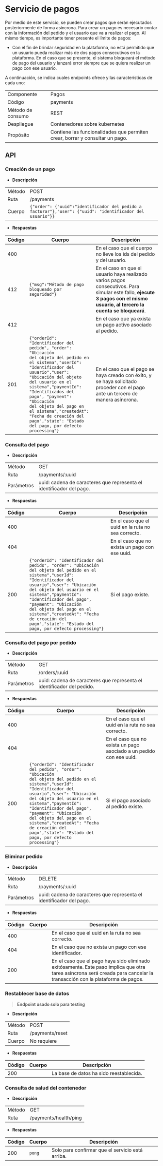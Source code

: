 # Servicio de pagos

Por medio de este servicio, se pueden crear pagos que serán ejecutados posteriormente de forma asíncrona. Para crear un pago es necesario contar con la información del pedido y el usuario que va a realizar el pago. Al mismo tiempo, es importante tener presente el límite de pagos:

- Con el fin de brindar seguridad en la plataforma, no está permitido que un usuario pueda realizar más de dos pagos consecutivos en la plataforma. En el caso que se presente, el sistema bloqueará el método de pago del usuario y lanzará error siempre que se quiera realizar un pago con ese usuario.

A continuación, se indica cuales endpoints ofrece y las características de cada uno:

|||
| --- | --- |
| Componente | Pagos |
| Código | payments |
| Método de consumo | REST |
| Despliegue | Contenedores sobre kubernetes |
| Propósito | Contiene las funcionalidades que permiten crear, borrar y consultar un pago.|


## API

### Creación de un pago

* **Descripción**

|||
| --- | --- |
| Método | POST |
| Ruta | /payments |
| Cuerpo |<code>{"order": {"uuid":"identificador del pedido a facturar"},"user": {"uuid": "identificador del usuario"}}</code> |

* **Respuestas**

| Código | Cuerpo | Descripción |
| --- | --- | --- |
| 400 | | En el caso que el cuerpo no lleve los ids del pedido y del usuario. |
| 412 | <code>{"msg":"Método de pago bloqueado por seguridad"}</code>| En el caso en que el usuario haya realizado varios pagos consecutivos. Para simular este fallo, **ejecute 3 pagos con el mismo usuario, al tercero la cuenta se bloqueará**. |
| 412 | | En el caso que ya exista un pago activo asociado al pedido.|
| 201 | <code>{"orderId": "Identificador del pedido", "order": "Ubicación del objeto del pedido en el sistema","userId": "Identificador del usuario","user": "Ubicación del objeto del usuario en el sistema","paymentId": "Identificados del pago", "payment": "Ubicación del objeto del pago en el sistema","createdAt": "Fecha de creación del pago","state": "Estado del pago, por defecto processing"}</code>| En el caso que el pago se haya creado con éxito, y se haya solicitado proceder con el pago ante un tercero de manera asíncrona. |

### Consulta del pago

* **Descripción**

|||
| --- | --- |
| Método | GET |
| Ruta | /payments/:uuid |
| Parámetros | uuid: cadena de caracteres que representa el identificador del pago.|

* **Respuestas**

| Código | Cuerpo | Descripción |
| --- | --- | --- |
| 400 | | En el caso que el uuid en la ruta no sea correcto. |
| 404 | | En el caso que no exista un pago con ese uuid. |
| 200 | <code>{"orderId": "Identificador del pedido", "order": "Ubicación del objeto del pedido en el sistema","userId": "Identificador del usuario","user": "Ubicación del objeto del usuario en el sistema","paymentId": "Identificador del pago", "payment": "Ubicación del objeto del pago en el sistema","createdAt": "Fecha de creación del pago","state": "Estado del pago, por defecto processing"}</code>| Si el pago existe. |

### Consulta del pago por pedido

* **Descripción**

|||
| --- | --- |
| Método | GET |
| Ruta | /orders/:uuid |
| Parámetros | uuid: cadena de caracteres que representa el identificador del pedido.|

* **Respuestas**

| Código | Cuerpo | Descripción |
| --- | --- | --- |
| 400 | | En el caso que el uuid en la ruta no sea correcto.|
| 404 | | En el caso que no exista un pago asociado a un pedido con ese uuid. |
| 200 | <code>{"orderId": "Identificador del pedido", "order": "Ubicación del objeto del pedido en el sistema","userId": "Identificador del usuario","user": "Ubicación del objeto del usuario en el sistema","paymentId": "Identificador del pago", "payment": "Ubicación del objeto del pago en el sistema","createdAt": "Fecha de creación del pago","state": "Estado del pago, por defecto processing"}</code>| Si el pago asociado al pedido existe. |

### Eliminar pedido

* **Descripción**

|||
| --- | --- |
| Método | DELETE |
| Ruta | /payments/:uuid |
| Parámetros | uuid: cadena de caracteres que representa el identificador del pago.|

* **Respuestas**

| Código | Cuerpo | Descripción |
| --- | --- | --- |
| 400 | | En el caso que el uuid en la ruta no sea correcto. |
| 404 | | En el caso que no exista un pago con ese identificador. |
| 200 | | En el caso que el pago haya sido eliminado exitósamente. Este paso implica que otra tarea asíncrona será creada para cancelar la transacción con la plataforma de pagos. |

### Restablecer base de datos

> **Endpoint usado solo para testing**

* **Descripción**

|||
| --- | --- |
| Método | POST |
| Ruta | /payments/reset |
| Cuerpo | No requiere |

* **Respuestas**

| Código | Cuerpo | Descripción |
| --- | --- | --- |
| 200 || La base de datos ha sido reestablecida. |

### Consulta de salud del contenedor

* **Descripción**

|||
| --- | --- |
| Método | GET |
| Ruta | /payments/health/ping |

* **Respuestas**

| Código | Cuerpo | Descripción |
| --- | --- | --- |
| 200 |  <code>pong</code> | Solo para confirmar que el servicio está arriba. |